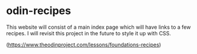 # odin-recipes
This website will consist of a main index page which will have links to a few recipes. I will revisit this project in the future to style it up with CSS.

(https://www.theodinproject.com/lessons/foundations-recipes)